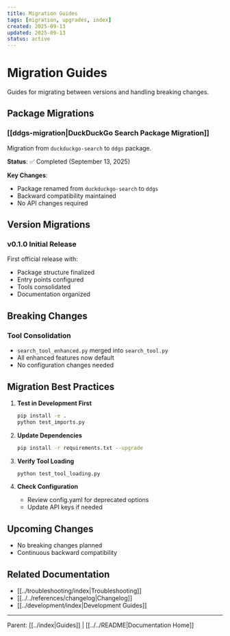 ```yaml
---
title: Migration Guides
tags: [migration, upgrades, index]
created: 2025-09-13
updated: 2025-09-13
status: active
---
```


# Migration Guides

Guides for migrating between versions and handling breaking changes.

## Package Migrations

### [[ddgs-migration|DuckDuckGo Search Package Migration]]
Migration from `duckduckgo-search` to `ddgs` package.

**Status**: ✅ Completed (September 13, 2025)

**Key Changes**:
- Package renamed from `duckduckgo-search` to `ddgs`
- Backward compatibility maintained
- No API changes required

## Version Migrations

### v0.1.0 Initial Release
First official release with:
- Package structure finalized
- Entry points configured
- Tools consolidated
- Documentation organized

## Breaking Changes

### Tool Consolidation
- `search_tool_enhanced.py` merged into `search_tool.py`
- All enhanced features now default
- No configuration changes needed

## Migration Best Practices

1. **Test in Development First**
   ```bash
   pip install -e .
   python test_imports.py
   ```

2. **Update Dependencies**
   ```bash
   pip install -r requirements.txt --upgrade
   ```

3. **Verify Tool Loading**
   ```bash
   python test_tool_loading.py
   ```

4. **Check Configuration**
   - Review config.yaml for deprecated options
   - Update API keys if needed

## Upcoming Changes

- No breaking changes planned
- Continuous backward compatibility

## Related Documentation

- [[../troubleshooting/index|Troubleshooting]]
- [[../../references/changelog|Changelog]]
- [[../development/index|Development Guides]]

---

Parent: [[../index|Guides]] | [[../../README|Documentation Home]]
